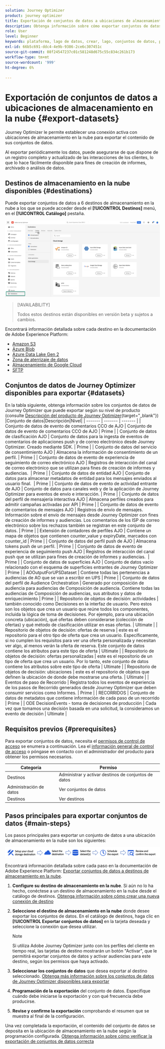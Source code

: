 ```yaml
---
solution: Journey Optimizer
product: journey optimizer
title: Exportación de conjuntos de datos a ubicaciones de almacenamiento en la nube
description: Obtenga información sobre cómo exportar conjuntos de datos mediante destinos de almacenamiento en la nube de Adobe Experience Platform.
role: User
level: Beginner
keywords: plataforma, lago de datos, crear, lago, conjuntos de datos, perfil
exl-id: 66b5c691-ddc4-4e9b-9386-2ce6c307451c
source-git-commit: 08f24547237c01c581248d675c55c834c261b173
workflow-type: tm+mt
source-wordcount: '999'
ht-degree: 6%

---
```


# Exportación de conjuntos de datos a ubicaciones de almacenamiento en la nube {#export-datasets}

Journey Optimizer le permite establecer una conexión activa con ubicaciones de almacenamiento en la nube para exportar el contenido de sus conjuntos de datos.

Al exportar periódicamente los datos, puede asegurarse de que dispone de un registro completo y actualizado de las interacciones de los clientes, lo que lo hace fácilmente disponible para fines de creación de informes, archivado o análisis de datos.

## Destinos de almacenamiento en la nube disponibles {#destinations}

Puede exportar conjuntos de datos a 6 destinos de almacenamiento en la nube a los que se puede acceder desde el **[!UICONTROL Destinos]** menú, en el **[!UICONTROL Catálogo]** pestaña.

![](assets/dataset-export-setup.png)

>[!AVAILABILITY]
>
>Todos estos destinos están disponibles en versión beta y sujetos a cambios.

Encontrará información detallada sobre cada destino en la documentación de Adobe Experience Platform:

* [Amazon S3](https://experienceleague.adobe.com/docs/experience-platform/destinations/catalog/cloud-storage/amazon-s3.html)
* [Azure Blob](https://experienceleague.adobe.com/docs/experience-platform/destinations/catalog/cloud-storage/azure-blob.html)
* [Azure Data Lake Gen 2](https://experienceleague.adobe.com/docs/experience-platform/destinations/catalog/cloud-storage/adls-gen2.html)
* [Zona de aterrizaje de datos](https://experienceleague.adobe.com/docs/experience-platform/destinations/catalog/cloud-storage/data-landing-zone.html)
* [Almacenamiento de Google Cloud](https://experienceleague.adobe.com/docs/experience-platform/destinations/catalog/cloud-storage/google-cloud-storage.html)
* [SFTP](https://experienceleague.adobe.com/docs/experience-platform/destinations/catalog/cloud-storage/sftp.html)

## Conjuntos de datos de Journey Optimizer disponibles para exportar {#datasets}

En la tabla siguiente, obtenga información sobre los conjuntos de datos de Journey Optimizer que puede exportar según su nivel de producto (consulte [Descripción del producto de Journey Optimizer](https://helpx.adobe.com/es/legal/product-descriptions/adobe-journey-optimizer.html){target="_blank"}) |Conjunto de datos|Descripción|Nivel| | ------- | ------- | ------- | | Conjunto de datos de evento de comentarios CCO de AJO | Conjunto de datos de evento de comentarios CCO de AJO | Prime | | Conjunto de datos de clasificación AJO | Conjunto de datos para la ingesta de eventos de comentarios de aplicaciones push y de correo electrónico desde Journey Optimizer. Creado mediante SDK. | Prime | | Conjunto de datos del servicio de consentimiento AJO | Almacena la información de consentimiento de un perfil. | Prime | | Conjunto de datos de evento de experiencia de seguimiento de correo electrónico AJO | Registros de interacción del canal de correo electrónico que se utilizan para fines de creación de informes y audiencias.  | Prime | | Conjunto de datos de entidad AJO | Conjunto de datos para almacenar metadatos de entidad para los mensajes enviados al usuario final.  | Prime | | Conjunto de datos de evento de actividad entrante de AJO | Conjunto de datos para canales web y de la aplicación de Journey Optimizer para eventos de envío e interacción. | Prime | | Conjunto de datos del perfil de mensajería interactiva AJO | Almacena perfiles creados para admitir campañas activadas por API | Prime | | Conjunto de datos de evento de comentarios de mensajes AJO | Registros de envío de mensajes. Información sobre el envío de mensajes desde Journey Optimizer con fines de creación de informes y audiencias. Los comentarios de los ISP de correo electrónico sobre los rechazos también se registran en este conjunto de datos. | Prime | | Extensión de contadores de perfiles AJO | Contiene un mapa de objetos que contienen counter_value y expiryDate, marcados con counter_id | Prime | | Conjunto de datos del perfil push de AJO | Almacena tokens push de un perfil. | Prime | | Conjunto de datos de evento de experiencia de seguimiento push AJO | Registros de interacción del canal push que se utilizan para fines de creación de informes y audiencias.  | Prime | | Conjunto de datos de superficies AJO | Conjunto de datos vacío relacionado con el esquema de superficies entrantes de Journey Optimizer | Prime | | AOOutputForUPSDataset | Contiene todas las pertenencias a audiencias de AO que se van a escribir en UPS | Prime | | Conjunto de datos del perfil de Audience Orchestration | Generado por composición de audiencia para audiencias de Composición de audiencia. Contiene todas las audiencias de Composición de audiencias, sus atributos y datos de enriquecimiento | Prime | | Repositorio de objetos de decisión: actividades | también conocido como Decisiones en la interfaz de usuario. Pero estos son los objetos que crea un usuario que reúne todos los componentes, incluida la lógica de toma de decisiones. Por ejemplo, para una ubicación concreta (ubicación), qué ofertas deben considerarse (colección de ofertas) y qué método de clasificación utilizar en esas ofertas. | Ultimate | | Repositorio de objetos de decisión: ofertas de reserva | este es el repositorio para el otro tipo de oferta que crea un usuario. Específicamente, si no cumplen los requisitos para ver una oferta personalizada y necesitan ver algo, al menos verán la oferta de reserva. Este conjunto de datos contiene los atributos para este tipo de oferta | Ultimate | | Repositorio de objetos de decisión: ofertas personalizadas | este es el repositorio de un tipo de oferta que crea un usuario. Por lo tanto, este conjunto de datos contiene los atributos sobre este tipo de oferta | Ultimate | | Repositorio de objetos de decisión: ubicaciones | este es el repositorio de objetos que definen la ubicación de donde debe mostrarse una oferta. | Ultimate | | Eventos de paso de Recorrido | Registra todos los eventos de experiencia de los pasos de Recorrido generados desde Journey Optimizer que deben consumir servicios como Informes. | Prime | | RECORRIDOS | Conjunto de datos de metadatos que contiene información de cada paso de un recorrido | Prime | | ODE DecisionEvents - toma de decisiones de producción | Cada vez que tomamos una decisión basada en una solicitud, la consideramos un evento de decisión | Ultimate |

## Requisitos previos {#prerequisites}

Para exportar conjuntos de datos, necesita el [permisos de control de acceso](https://experienceleague.adobe.com/docs/experience-platform/access-control/home.html#permissions) se enumera a continuación. Lea el [información general de control de acceso](https://experienceleague.adobe.com/docs/experience-platform/access-control/ui/overview.html) o póngase en contacto con el administrador del producto para obtener los permisos necesarios.

| Categoría | Permiso |
|--|--|
| Destinos | Administrar y activar destinos de conjuntos de datos |
| Administración de datos | Ver conjuntos de datos |
| Destinos | Ver destinos |

## Pasos principales para exportar conjuntos de datos {#main-steps}

Los pasos principales para exportar un conjunto de datos a una ubicación de almacenamiento en la nube son los siguientes:

![](assets/dataset-export-process.png)

Encontrará información detallada sobre cada paso en la documentación de Adobe Experience Platform: [Exportar conjuntos de datos a destinos de almacenamiento en la nube](https://experienceleague.adobe.com/docs/experience-platform/destinations/ui/activate/export-datasets.html).

1. **Configure su destino de almacenamiento en la nube**. Si aún no lo ha hecho, conéctese a un destino de almacenamiento en la nube desde el catálogo de destinos. [Obtenga información sobre cómo crear una nueva conexión de destino](https://experienceleague.adobe.com/docs/experience-platform/destinations/ui/connect-destination.html#setup)

   <!--![](assets/dataset-export-setup.png)-->

1. **Seleccione el destino de almacenamiento en la nube** donde desee exportar los conjuntos de datos. En el catálogo de destinos, haga clic en **[!UICONTROL Exportar conjuntos de datos]** en la tarjeta deseada y seleccione la conexión que desea utilizar.

   <!--![](assets/dataset-export-destination.png)-->

   >[!NOTE]
   >
   >Si utiliza Adobe Journey Optimizer junto con los perfiles del cliente en tiempo real, las tarjetas de destino mostrarán un botón &quot;Activar&quot;, que le permitirá exportar conjuntos de datos y activar audiencias para este destino, según los permisos que haya activado.

1. **Seleccionar los conjuntos de datos** que desea exportar al destino seleccionado. [Obtenga más información sobre los conjuntos de datos de Journey Optimizer disponibles para exportar](#datasets)

   <!--![](assets/dataset-export-dataset-selection.png)-->

1. **Programación de la exportación** del conjunto de datos. Especifique cuándo debe iniciarse la exportación y con qué frecuencia debe producirse.

   <!--![](assets/dataset-export-schedule.png)-->

1. **Revise y confirme la exportación** comprobando el resumen que se muestra al final de la configuración.

   <!--![](assets/dataset-export-review.png)-->

Una vez completada la exportación, el contenido del conjunto de datos se deposita en la ubicación de almacenamiento en la nube según la programación configurada. [Obtenga información sobre cómo verificar la exportación de conjuntos de datos correcta](https://experienceleague.adobe.com/docs/experience-platform/destinations/ui/activate/export-datasets.html#verify)
